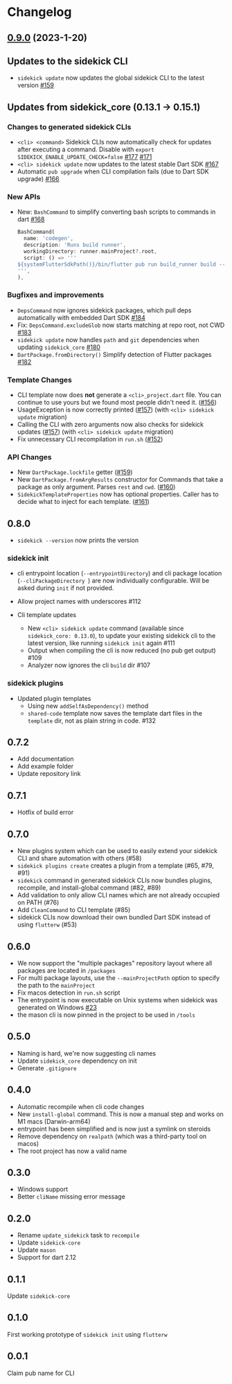 # Changelog

## [0.9.0](https://github.com/phntmxyz/sidekick/compare/sidekick-v0.8.0..sidekick-v0.9.0) (2023-1-20)

## Updates to the sidekick CLI

- `sidekick update` now updates the global sidekick CLI to the latest version [#159](https://github.com/phntmxyz/sidekick/pull/159)

## Updates from sidekick_core (0.13.1 -> 0.15.1)

### Changes to generated sidekick CLIs

- `<cli> <command>` Sidekick CLIs now automatically check for updates after executing a command. Disable with `export SIDEKICK_ENABLE_UPDATE_CHECK=false` [#177](https://github.com/phntmxyz/sidekick/pull/177) [#171](https://github.com/phntmxyz/sidekick/pull/171)
- `<cli> sidekick update` now updates to the latest stable Dart SDK [#167](https://github.com/phntmxyz/sidekick/pull/167)
- Automatic `pub upgrade` when CLI compilation fails (due to Dart SDK upgrade) [#166](https://github.com/phntmxyz/sidekick/pull/166)

### New APIs

- New: `BashCommand` to simplify converting bash scripts to commands in dart [#168](https://github.com/phntmxyz/sidekick/pull/168)

    ```dart
    BashCommand(
      name: 'codegen',
      description: 'Runs build runner',
      workingDirectory: runner.mainProject?.root,
      script: () => '''
    ${systemFlutterSdkPath()}/bin/flutter pub run build_runner build --delete-conflicting-outputs
    ''',
    ),
    ```

### Bugfixes and improvements

- `DepsCommand` now ignores sidekick packages, which pull deps automatically with embedded Dart SDK [#184](https://github.com/phntmxyz/sidekick/pull/184)
- Fix: `DepsCommand.excludeGlob` now starts matching at repo root, not CWD [#183](https://github.com/phntmxyz/sidekick/pull/183)
- `sidekick update` now handles `path` and `git` dependencies when updating `sidekick_core` [#180](https://github.com/phntmxyz/sidekick/pull/180)
- `DartPackage.fromDirectory()` Simplify detection of Flutter packages [#182](https://github.com/phntmxyz/sidekick/pull/182)

### Template Changes

- CLI template now does **not** generate a `<cli>_project.dart` file. You can continue to use yours but we found most people didn't need it. ([#156](https://github.com/phntmxyz/sidekick/pull/156))
- UsageException is now correctly printed ([#157](https://github.com/phntmxyz/sidekick/pull/157)) (with `<cli> sidekick update` migration)
- Calling the CLI with zero arguments now also checks for sidekick updates ([#157](https://github.com/phntmxyz/sidekick/pull/157)) (with `<cli> sidekick update` migration)
- Fix unnecessary CLI recompilation in `run.sh` ([#152](https://github.com/phntmxyz/sidekick/pull/152))

### API Changes

- New `DartPackage.lockfile` getter ([#159](https://github.com/phntmxyz/sidekick/pull/159))
- New `DartPackage.fromArgResults` constructor for Commands that take a package as only argument. Parses `rest` and `cwd`. ([#160](https://github.com/phntmxyz/sidekick/pull/160))
- `SidekickTemplateProperties` now has optional properties. Caller has to decide what to inject for each template. ([#161](https://github.com/phntmxyz/sidekick/pull/161))

## 0.8.0
- `sidekick --version` now prints the version

### sidekick init
- cli entrypoint location (`--entrypointDirectory`) and cli package location (`--cliPackageDirectory `) are now individually configurable. Will be asked during `init` if not provided.
- Allow project names with underscores #112

- Cli template updates
  - New `<cli> sidekick update` command (available since `sidekick_core: 0.13.0`), to update your existing sidekick cli to the latest version, like running `sidekick init` again #111
  - Output when compiling the cli is now reduced (no pub get output) #109
  - Analyzer now ignores the cli `build` dir #107

### sidekick plugins
- Updated plugin templates
  - Using new `addSelfAsDependency()` method
  - `shared-code` template now saves the template dart files in the `template` dir, not as plain string in code. #132

## 0.7.2

- Add documentation
- Add example folder
- Update repository link

## 0.7.1

- Hotfix of build error

## 0.7.0

- New plugins system which can be used to easily extend your sidekick CLI and share automation with others (#58)
- `sidekick plugins create` creates a plugin from a template (#65, #79, #91)
- `sidekick` command in generated sidekick CLIs now bundles plugins, recompile, and install-global command (#82, #89)
- Add validation to only allow CLI names which are not already occupied on PATH (#76)
- Add `CleanCommand` to CLI template (#85)
- sidekick CLIs now download their own bundled Dart SDK instead of using `flutterw` (#53)

## 0.6.0

- We now support the "multiple packages" repository layout where all packages are located in `/packages`
- For multi package layouts, use the `--mainProjectPath` option to specify the path to the `mainProject`
- Fix macos detection in `run.sh` script
- The entrypoint is now executable on Unix systems when sidekick was generated on Windows [#23](https://github.com/phntmxyz/sidekick/pull/23)
- the mason cli is now pinned in the project to be used in `/tools`

## 0.5.0

- Naming is hard, we're now suggesting cli names
- Update `sidekick_core` dependency on init
- Generate `.gitignore`

## 0.4.0

- Automatic recompile when cli code changes
- New `install-global` command. This is now a manual step and works on M1 macs (Darwin-arm64)
- entrypoint has been simplified and is now just a symlink on steroids
- Remove dependency on `realpath` (which was a third-party tool on macos)
- The root project has now a valid name

## 0.3.0

- Windows support
- Better `cliName` missing error message

## 0.2.0

- Rename `update_sidekick` task to `recompile`
- Update `sidekick-core`
- Update `mason`
- Support for dart 2.12

## 0.1.1

Update `sidekick-core`

## 0.1.0

First working prototype of `sidekick init` using `flutterw`

## 0.0.1

Claim pub name for CLI
